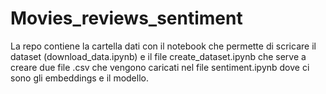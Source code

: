 # Movies_reviews_sentiment
La repo contiene la cartella dati con il notebook che permette di scricare il dataset (download_data.ipynb) e il file create_dataset.ipynb che serve a creare due file .csv che vengono caricati nel file sentiment.ipynb dove ci sono gli embeddings e il modello.
